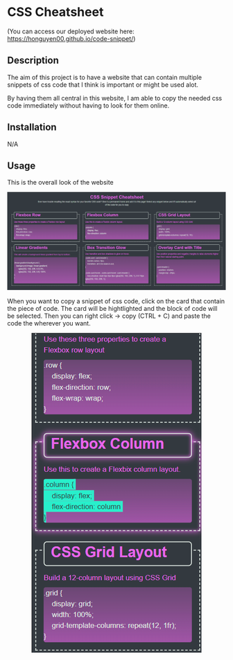 # CSS Cheatsheet
(You can access our deployed website here: https://honguyen00.github.io/code-snippet/)

## Description

The aim of this project is to have a website that can contain multiple snippets of css code that I think is important or might be used alot.

By having them all central in this website, I am able to copy the needed css code immediately without having to look for them online.

## Installation

N/A

## Usage
This is the overall look of the website <br />

![This is the overall look of the website](assets/images/fullscreen.png)

When you want to copy a snippet of css code, click on the card that contain the piece of code. The card will be hightlighted and the block of code will be selected. Then you can right click -> copy (CTRL + C) and paste the code the wherever you want.

<p align="center">
  <img src="assets/images/smallscreen.png" alt="demo image of clicking on a card" />
</p>

